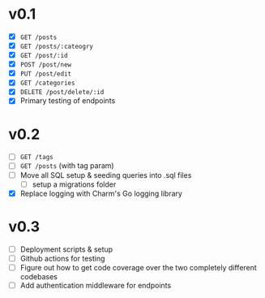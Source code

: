 # v0.1
- [x] `GET /posts`
- [x] `GET /posts/:cateogry`
- [x] `GET /post/:id`
- [x] `POST /post/new`
- [x] `PUT /post/edit`
- [x] `GET /categories`
- [x] `DELETE /post/delete/:id`
- [x] Primary testing of endpoints

# v0.2
- [ ] `GET /tags`
- [ ] `GET /posts` (with tag param)
- [ ] Move all SQL setup & seeding queries into .sql files
    - [ ] setup a migrations folder
- [x] Replace logging with Charm's Go logging library

# v0.3
- [ ] Deployment scripts & setup
- [ ] Github actions for testing
- [ ] Figure out how to get code coverage over the two completely different codebases
- [ ] Add authentication middleware for endpoints
